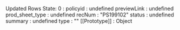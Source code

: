 Updated Rows State: 0
: 
policyid
: 
undefined
previewLink
: 
undefined
prod_sheet_type
: 
undefined
recNum
: 
"PS199102"
status
: 
undefined
summary
: 
undefined
type
: 
""
[[Prototype]]
: 
Object
